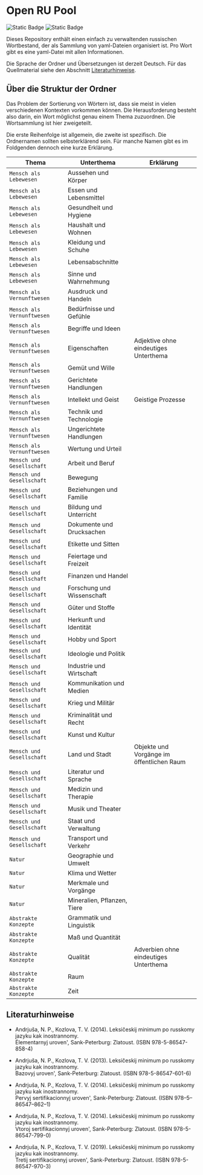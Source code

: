 # Open RU Pool

![Static Badge](https://img.shields.io/badge/Data-YAML-%23CB171E?style=flat-square)
![Static Badge](https://img.shields.io/badge/Script-Python3-%233776AB?style=flat-square)

Dieses Repository enthält einen einfach zu verwaltenden russischen Wortbestand, der als Sammlung von yaml-Dateien organisiert ist. Pro Wort gibt es eine yaml-Datei mit allen Informationen.

Die Sprache der Ordner und Übersetzungen ist derzeit Deutsch. Für das Quellmaterial siehe den Abschnitt [Literaturhinweise](#Literaturhinweise).

## Über die Struktur der Ordner

Das Problem der Sortierung von Wörtern ist, dass sie meist in vielen verschiedenen Kontexten vorkommen können.
Die Herausforderung besteht also darin, ein Wort möglichst genau einem Thema zuzuordnen.
Die Wortsammlung ist hier zweigeteilt.

Die erste Reihenfolge ist allgemein, die zweite ist spezifisch.
Die Ordnernamen sollten selbsterklärend sein.
Für manche Namen gibt es im Foldgenden dennoch eine kurze Erklärung.

| Thema                         | Unterthema                  | Erklärung                                 |
| ----------------------------- | --------------------------- | ----------------------------------------- |
| `Mensch als Lebewesen       ` | Aussehen und Körper         |                                           |
| `Mensch als Lebewesen       ` | Essen und Lebensmittel      |                                           |
| `Mensch als Lebewesen       ` | Gesundheit und Hygiene      |                                           |
| `Mensch als Lebewesen       ` | Haushalt und Wohnen         |                                           |
| `Mensch als Lebewesen       ` | Kleidung und Schuhe         |                                           |
| `Mensch als Lebewesen       ` | Lebensabschnitte            |                                           |
| `Mensch als Lebewesen       ` | Sinne und Wahrnehmung       |                                           |
| `Mensch als Vernunftwesen  `  | Ausdruck und Handeln        |                                           |
| `Mensch als Vernunftwesen  `  | Bedürfnisse und Gefühle     |                                           |
| `Mensch als Vernunftwesen  `  | Begriffe und Ideen          |                                           |
| `Mensch als Vernunftwesen  `  | Eigenschaften               | Adjektive ohne eindeutiges Unterthema     |
| `Mensch als Vernunftwesen  `  | Gemüt und Wille             |                                           |
| `Mensch als Vernunftwesen  `  | Gerichtete Handlungen       |                                           |
| `Mensch als Vernunftwesen  `  | Intellekt und Geist         | Geistige Prozesse                         |
| `Mensch als Vernunftwesen  `  | Technik und Technologie     |                                           |
| `Mensch als Vernunftwesen  `  | Ungerichtete Handlungen     |                                           |
| `Mensch als Vernunftwesen  `  | Wertung und Urteil          |                                           |
| `Mensch und Gesellschaft`     | Arbeit und Beruf            |                                           |
| `Mensch und Gesellschaft`     | Bewegung                    |                                           |
| `Mensch und Gesellschaft`     | Beziehungen und Familie     |                                           |
| `Mensch und Gesellschaft`     | Bildung und Unterricht      |                                           |
| `Mensch und Gesellschaft`     | Dokumente und Drucksachen   |                                           |
| `Mensch und Gesellschaft`     | Etikette und Sitten         |                                           |
| `Mensch und Gesellschaft`     | Feiertage und Freizeit      |                                           |
| `Mensch und Gesellschaft`     | Finanzen und Handel         |                                           |
| `Mensch und Gesellschaft`     | Forschung und Wissenschaft  |                                           |
| `Mensch und Gesellschaft`     | Güter und Stoffe            |                                           |
| `Mensch und Gesellschaft`     | Herkunft und Identität      |                                           |
| `Mensch und Gesellschaft`     | Hobby und Sport             |                                           |
| `Mensch und Gesellschaft`     | Ideologie und Politik       |                                           |
| `Mensch und Gesellschaft`     | Industrie und Wirtschaft    |                                           |
| `Mensch und Gesellschaft`     | Kommunikation und Medien    |                                           |
| `Mensch und Gesellschaft`     | Krieg und Militär           |                                           |
| `Mensch und Gesellschaft`     | Kriminalität und Recht      |                                           |
| `Mensch und Gesellschaft`     | Kunst und Kultur            |                                           |
| `Mensch und Gesellschaft`     | Land und Stadt              | Objekte und Vorgänge im öffentlichen Raum |
| `Mensch und Gesellschaft`     | Literatur und Sprache       |                                           |
| `Mensch und Gesellschaft`     | Medizin und Therapie        |                                           |
| `Mensch und Gesellschaft`     | Musik und Theater           |                                           |
| `Mensch und Gesellschaft`     | Staat und Verwaltung        |                                           |
| `Mensch und Gesellschaft`     | Transport und Verkehr       |                                           |
| `Natur`                       | Geographie und Umwelt       |                                           |
| `Natur`                       | Klima und Wetter            |                                           |
| `Natur`                       | Merkmale und Vorgänge       |                                           |
| `Natur`                       | Mineralien, Pflanzen, Tiere |                                           |
| `Abstrakte Konzepte`          | Grammatik und Linguistik    |                                           |
| `Abstrakte Konzepte`          | Maß und Quantität           |                                           |
| `Abstrakte Konzepte`          | Qualität                    | Adverbien ohne eindeutiges Unterthema     |
| `Abstrakte Konzepte`          | Raum                        |                                           |
| `Abstrakte Konzepte`          | Zeit                        |                                           |

## Literaturhinweise

- Andrjuša, N. P., Kozlova, T. V. (2014). Leksičeskij minimum po russkomy jazyku kak inostrannomy.<br>Ėlementarnyj uroven', Sank-Peterburg: Zlatoust. (ISBN 978-5-86547-858-4)

- Andrjuša, N. P., Kozlova, T. V. (2013). Leksičeskij minimum po russkomy jazyku kak inostrannomy.<br>Bazovyj uroven', Sank-Peterburg: Zlatoust. (ISBN 978-5-86547-601-6)

- Andrjuša, N. P., Kozlova, T. V. (2014). Leksičeskij minimum po russkomy jazyku kak inostrannomy.<br>Pervyj sertifikacionnyj uroven', Sank-Peterburg: Zlatoust. (ISBN 978–5–86547–862–1)

- Andrjuša, N. P., Kozlova, T. V. (2014). Leksičeskij minimum po russkomy jazyku kak inostrannomy.<br>Vtoroj sertifikacionnyj uroven', Sank-Peterburg: Zlatoust. (ISBN 978-5-86547-799-0)

- Andrjuša, N. P., Kozlova, T. V. (2019). Leksičeskij minimum po russkomy jazyku kak inostrannomy.<br>Tretij sertifikacionnyj uroven', Sank-Peterburg: Zlatoust. (ISBN 978-5-86547-970-3)

<!-- - [udarenie.ru](https://udarenieru.ru/index.php): Grammatičeskij slovar'.   -->
